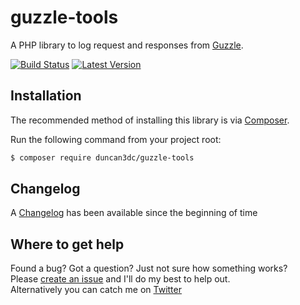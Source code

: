 # guzzle-tools
A PHP library to log request and responses from [Guzzle](http://guzzlephp.org/).

[![Build Status](https://img.shields.io/travis/duncan3dc/guzzle-tools.svg)](https://travis-ci.org/duncan3dc/guzzle-tools)
[![Latest Version](https://img.shields.io/packagist/v/duncan3dc/guzzle-tools.svg)](https://packagist.org/packages/duncan3dc/guzzle-tools)


## Installation

The recommended method of installing this library is via [Composer](//getcomposer.org/).

Run the following command from your project root:

```bash
$ composer require duncan3dc/guzzle-tools
```


## Changelog
A [Changelog](CHANGELOG.md) has been available since the beginning of time


## Where to get help
Found a bug? Got a question? Just not sure how something works?  
Please [create an issue](//github.com/duncan3dc/guzzle-tools/issues) and I'll do my best to help out.  
Alternatively you can catch me on [Twitter](https://twitter.com/duncan3dc)
